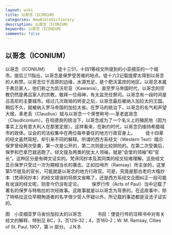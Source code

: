 ```yaml
---
layout: wiki
title: 以哥念（ICONIUM）
categories: NewBibleDictionary
description: 以哥念（ICONIUM）
keywords: 以哥念（ICONIUM）
comments: false
---
```


## 以哥念（ICONIUM）



以哥念（ICONIUM）
　　徒十三51，十四1等经文所提到的小亚细亚的一个城市。提后三11指出，以哥念是保罗受苦难的地点。徒十六2记载提摩太得到以哥念的人称赞。以哥念位于高原的边缘，水源充足，是个肥沃富庶的地区。以哥念本属于弗吕家人，他们称之为凯沃尼亚（Kawania）。直至罗马帝国时代，以哥念的宗教仍然是弗吕家人的宗教，敬拜一位母神，有太监充任祭司。以哥念有一段时间是吕高尼的主要城市。经过几次政局的转变之后，以哥念最后被纳入加拉太的王国。稍后不久，就被纳入罗马帝国的加拉太省。在罗马的统治下，以哥念的名气和声望大增。革老丢（Claudius）赋与以哥念一个荣誉称号──革老底哥念（Claudiconium）。在哈德良的统治下，以哥念成为了一个名义上的殖民地（因为事实上没有意大利人在那里定居）。这样看来，在新约时代，以哥念仍维持希腊城市的政体。议会的司法权集中在两位每年委任的地方行政官身上。
　　徒十四章的经文虽然简短，却引来不同的解释。所谓的西方系经文（Western Text）暗示保罗曾经两次受袭，第一次是公开的，第二次则是比较阴险的。在第二次受袭后，保罗和巴拿巴就逃跑了。经文提及两类的犹太人领袖，就是“会堂的领袖”和“官长”。这种区分是有碑文证实的。梵谛冈抄本及其同类的经文较难理解。这些经文显示保罗只受过一次为期相当长的袭击。正如拉呣齐（Ramsay）所主张的，这里第5节提及的官长，可能就是以哥念的地方行政官。可是，究竟是那古老的大楷抄本（梵谛冈抄本）的经文错误的将原文省略了，还是西方系经文企图纠正一段可能有讹误的经文呢，则至今仍没有定论。
　　保罗行传（Acts of Paul）当中记载了著名的保罗与特格拉的次经故事。这故事就是以以哥念为背景的。在这故事中，除了特格拉这位早期殉道者的名字很少受人怀疑以外，所记载的事迹都是没法子证实的。
　




图　小亚细亚罗马省份加拉太的以哥念
　
　　书目：使徒行传的注释书中对有关经文的解释，特别见 BC，3，页129-32；4，页160-2；W. M. Ramsay, Cities of St.
Paul, 1907，第 iv 部分。
J.N.B.





